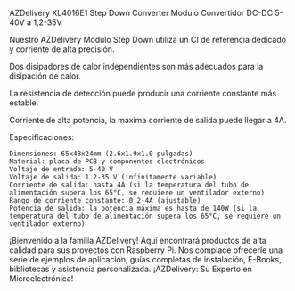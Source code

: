AZDelivery XL4016E1 Step Down Converter Modulo Convertidor DC-DC 5-40V a 1,2-35V

Nuestro AZDelivery Módulo Step Down utiliza un CI de referencia dedicado y corriente de alta precisión.

Dos disipadores de calor independientes son más adecuados para la disipación de calor.

La resistencia de detección puede producir una corriente constante más estable.

Corriente de alta potencia, la máxima corriente de salida puede llegar a 4A.

Especificaciones:

    Dimensiones: 65x48x24mm (2.6x1.9x1.0 pulgadas)
    Material: placa de PCB y componentes electrónicos
    Voltaje de entrada: 5-40 V
    Voltaje de salida: 1.2-35 V (infinitamente variable)
    Corriente de salida: hasta 4A (si la temperatura del tubo de alimentación supera los 65°C, se requiere un ventilador externo)
    Rango de corriente constante: 0,2-4A (ajustable)
    Potencia de salida: la potencia máxima es hasta de 140W (si la temperatura del tubo de alimentación supera los 65°C, se requiere un ventilador externo)

¡Bienvenido a la familia AZDelivery! Aquí encontrará productos de alta calidad para sus proyectos con Raspberry Pi. Nos complace ofrecerle una serie de ejemplos de aplicación, guías completas de instalación, E-Books, bibliotecas y asistencia personalizada. ¡AZDelivery: Su Experto en Microelectrónica!
